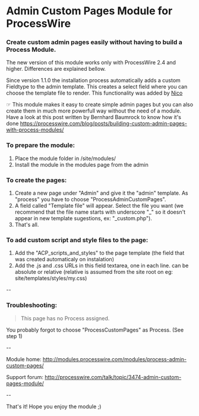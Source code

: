 # Admin Custom Pages Module for ProcessWire

### Create custom admin pages easily without having to build a Process Module.
 
The new version of this module works only with ProcessWire 2.4 and higher.
Differences are explained bellow.

Since version 1.1.0 the installation process automatically adds a custom Fieldtype to the admin template. This creates a select field where you can choose the template file to render. This functionality was added by [Nico](http://nico.is)

☞ This module makes it easy to create simple admin pages but you can also create them in much more powerfull way without the need of a module. Have a look at this post written by Bernhard Baumrock to know how it's done https://processwire.com/blog/posts/building-custom-admin-pages-with-process-modules/


### To prepare the module:

1. Place the module folder in /site/modules/
2. Install the module in the modules page from the admin

### To create the pages:

1. Create a new page under "Admin" and give it the "admin" template. As "process" you have to choose "ProcessAdminCustomPages".
2. A field called "Template file" will appear. Select the file you want (we recommend that the file name starts with underscore "\_" so it doesn't appear in new template sugestions, ex: "\_custom.php").
3. That's all.

### To add custom script and style files to the page:

1. Add the "ACP_scripts_and_styles" to the page template (the field that was created automaticaly on instalation)
2. Add the .js and .css URLs in this field textarea, one in each line. can be absolute or relative (relative is assumed from the site root on eg: site/templates/styles/my.css)

--

### Troubleshooting:

> This page has no Process assigned.

You probably forgot to choose "ProcessCustomPages" as Process. (See step 1)


--

Module home: http://modules.processwire.com/modules/process-admin-custom-pages/

Support forum: http://processwire.com/talk/topic/3474-admin-custom-pages-module/

--

That's it! Hope you enjoy the module ;)
